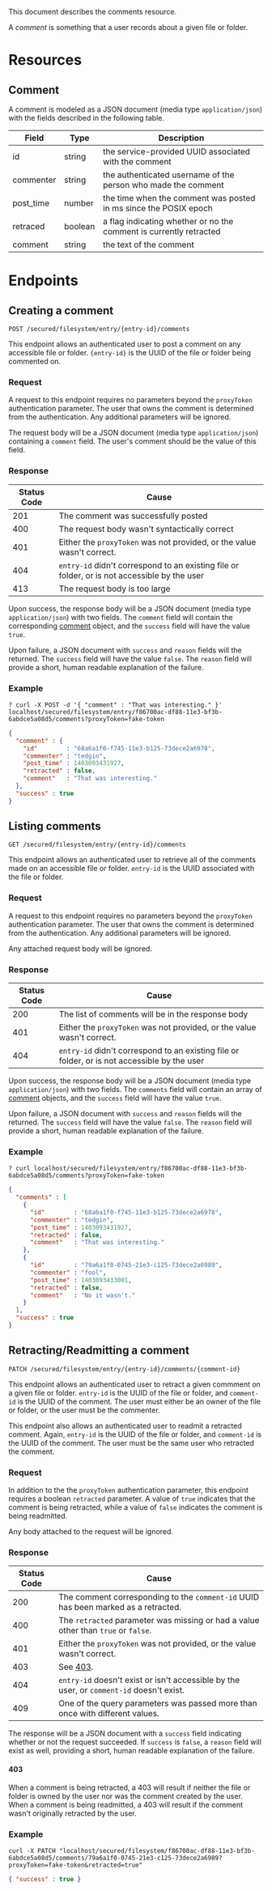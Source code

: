 This document describes the comments resource.

A _comment_ is something that a user records about a given file or folder.

# Resources

## Comment

A comment is modeled as a JSON document (media type `application/json`) with the fields described in
the following table.

| Field     | Type    | Description |
| --------- | ------- | ----------- |
| id        | string  | the service-provided UUID associated with the comment |
| commenter | string  | the authenticated username of the person who made the comment |
| post_time | number  | the time when the comment was posted in ms since the POSIX epoch |
| retraced  | boolean | a flag indicating whether or no the comment is currently retracted |
| comment   | string  | the text of the comment |

# Endpoints

## Creating a comment

`POST /secured/filesystem/entry/{entry-id}/comments`

This endpoint allows an authenticated user to post a comment on any accessible file or folder.
`{entry-id}` is the UUID of the file or folder being commented on.

### Request

A request to this endpoint requires no parameters beyond the `proxyToken` authentication parameter.
The user that owns the comment is determined from the authentication.  Any additional parameters
will be ignored.

The request body will be a JSON document (media type `application/json`) containing a `comment`
field. The user's comment should be the value of this field.

### Response

| Status Code | Cause |
| ----------- | ----- |
| 201         | The comment was successfully posted |
| 400         | The request body wasn't syntactically correct |
| 401         | Either the `proxyToken` was not provided, or the value wasn't correct. |
| 404         | `entry-id` didn't correspond to an existing file or folder, or is not accessible by the user |
| 413         | The request body is too large |

Upon success, the response body will be a JSON document (media type `application/json`) with two
fields. The `comment` field will contain the corresponding [comment](#comment) object, and the
`success` field will have the value `true`.

Upon failure, a JSON document with `success` and `reason` fields will the returned. The `success`
field will have the value `false`.  The `reason` field will provide a short, human readable
explanation of the failure.

### Example

```
? curl -X POST -d '{ "comment" : "That was interesting." }' localhost/secured/filesystem/entry/f86700ac-df88-11e3-bf3b-6abdce5a08d5/comments?proxyToken=fake-token
```
```json
{
  "comment" : {
    "id"        : "68a6a1f0-f745-11e3-b125-73dece2a6978",
    "commenter" : "tedgin",
    "post_time" : 1403093431927,
    "retracted" : false,
    "comment"   : "That was interesting."
  },
  "success" : true
}
```

## Listing comments

`GET /secured/filesystem/entry/{entry-id}/comments`

This endpoint allows an authenticated user to retrieve all of the comments made on an accessible
file or folder. `entry-id` is the UUID associated with the file or folder.

### Request

A request to this endpoint requires no parameters beyond the `proxyToken` authentication parameter.
The user that owns the comment is determined from the authentication.  Any additional parameters
will be ignored.

Any attached request body will be ignored.

### Response

| Status Code | Cause |
| ----------- | ----- |
| 200         | The list of comments will be in the response body |
| 401         | Either the `proxyToken` was not provided, or the value wasn't correct. |
| 404         | `entry-id` didn't correspond to an existing file or folder, or is not accessible by the user |

Upon success, the response body will be a JSON document (media type `application/json`) with two
fields. The `comments` field will contain an array of [comment](#comment) objects, and the `success`
field will have the value `true`.

Upon failure, a JSON document with `success` and `reason` fields will the returned. The `success`
field will have the value `false`.  The `reason` field will provide a short, human readable
explanation of the failure.

### Example

```
? curl localhost/secured/filesystem/entry/f86700ac-df88-11e3-bf3b-6abdce5a08d5/comments?proxyToken=fake-token
```
```json
{
  "comments" : [
    {
      "id"        : "68a6a1f0-f745-11e3-b125-73dece2a6978",
      "commenter" : "tedgin",
      "post_time" : 1403093431927,
      "retracted" : false,
      "comment"   : "That was interesting."
    },
    {
      "id"        : "79a6a1f0-0745-21e3-c125-73dece2a6989",
      "commenter" : "fool",
      "post_time" : 1403093433001,
      "retracted" : false,
      "comment"   : "No it wasn't."
    }
  ],
  "success" : true
}
```

## Retracting/Readmitting a comment

`PATCH /secured/filesystem/entry/{entry-id}/comments/{comment-id}`

This endpoint allows an authenticated user to retract a given commment on a given file or folder.
`entry-id` is the UUID of the file or folder, and `comment-id` is the UUID of the comment. The user
must either be an owner of the file or folder, or the user must be the commenter.

This endpoint also allows an authenticated user to readmit a retracted comment. Again, `entry-id` is
the UUID of the file or folder, and `comment-id` is the UUID of the comment. The user must be the
same user who retracted the comment.

### Request

In addition to the the `proxyToken` authentication parameter, this endpoint requires a boolean
`retracted` parameter.  A value of `true` indicates that the comment is being retracted, while a
value of `false` indicates the comment is being readmitted.

Any body attached to the request will be ignored.

### Response

| Status Code | Cause |
| ----------- | ----- |
| 200         | The comment corresponding to the `comment-id` UUID has been marked as a retracted. |
| 400         | The `retracted` parameter was missing or had a value other than `true` or `false`. |
| 401         | Either the `proxyToken` was not provided, or the value wasn't correct. |
| 403         | See [403](#403). |
| 404         | `entry-id` doesn't exist or isn't accessible by the user, or `comment-id` doesn't exist.
| 409         | One of the query parameters was passed more than once with different values. |

The response will be a JSON document with a `success` field indicating whether or not the request
succeeded. If `success` is `false`, a `reason` field will exist as well, providing a short, human
readable explanation of the failure.

#### 403

When a comment is being retracted, a 403 will result if neither the file or folder is owned by the
user nor was the comment created by the user.  When a comment is being readmitted, a 403 will result
if the comment wasn't originally retracted by the user.

### Example

```
curl -X PATCH "localhost/secured/filesystem/f86700ac-df88-11e3-bf3b-6abdce5a08d5/comments/79a6a1f0-0745-21e3-c125-73dece2a6989?proxyToken=fake-token&retracted=true"
```
```json
{ "success" : true }
```
